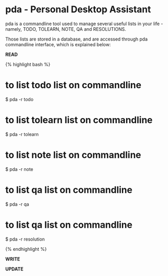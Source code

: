 pda - Personal Desktop Assistant
================================

pda is a commandline tool used to manage several useful lists in your life - namely, TODO, TOLEARN, NOTE, QA and RESOLUTIONS.

Those lists are stored in a database, and are accessed through pda commandline interface, which is explained below:

__READ__

{% highlight bash %}

# to list todo list on commandline 
$ pda -r todo

# to list tolearn list on commandline 
$ pda -r tolearn

# to list note list on commandline 
$ pda -r note

# to list qa list on commandline 
$ pda -r qa

# to list qa list on commandline 
$ pda -r resolution

{% endhighlight %}

__WRITE__

__UPDATE__
